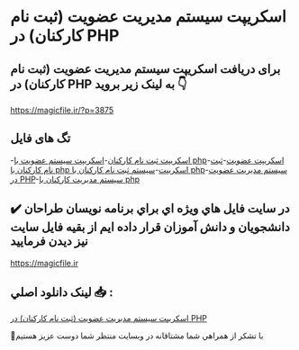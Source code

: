 # اسکریپت سیستم مدیریت عضویت (ثبت نام کارکنان) در PHP

## برای دریافت اسکریپت سیستم مدیریت عضویت (ثبت نام کارکنان) در PHP به لینک زیر بروید 👇

https://magicfile.ir/?p=3875

## تگ های فایل

-[اسکریپت ثبت نام کارکنان](https://magicfile.ir/product/%d8%a7%d8%b3%da%a9%d8%b1%db%8c%d9%be%d8%aa-%d8%b3%db%8c%d8%b3%d8%aa%d9%85-%d9%85%d8%af%db%8c%d8%b1%db%8c%d8%aa-%d8%b9%d8%b6%d9%88%db%8c%d8%aa-%d8%ab%d8%a8%d8%aa-%d9%86%d8%a7%d9%85-%da%a9%d8%a7%d8%b1%da%a9%d9%86%d8%a7%d9%86-%d8%af%d8%b1-php/)-[اسکریپت سیستم عضویت با php](https://magicfile.ir/product/%d8%a7%d8%b3%da%a9%d8%b1%db%8c%d9%be%d8%aa-%d8%b3%db%8c%d8%b3%d8%aa%d9%85-%d9%85%d8%af%db%8c%d8%b1%db%8c%d8%aa-%d8%b9%d8%b6%d9%88%db%8c%d8%aa-%d8%ab%d8%a8%d8%aa-%d9%86%d8%a7%d9%85-%da%a9%d8%a7%d8%b1%da%a9%d9%86%d8%a7%d9%86-%d8%af%d8%b1-php/)-[اسکریپت عضویت](https://magicfile.ir/product/%d8%a7%d8%b3%da%a9%d8%b1%db%8c%d9%be%d8%aa-%d8%b3%db%8c%d8%b3%d8%aa%d9%85-%d9%85%d8%af%db%8c%d8%b1%db%8c%d8%aa-%d8%b9%d8%b6%d9%88%db%8c%d8%aa-%d8%ab%d8%a8%d8%aa-%d9%86%d8%a7%d9%85-%da%a9%d8%a7%d8%b1%da%a9%d9%86%d8%a7%d9%86-%d8%af%d8%b1-php/)-[ثبت نام کارکنان با php اسکریپت](https://magicfile.ir/product/%d8%a7%d8%b3%da%a9%d8%b1%db%8c%d9%be%d8%aa-%d8%b3%db%8c%d8%b3%d8%aa%d9%85-%d9%85%d8%af%db%8c%d8%b1%db%8c%d8%aa-%d8%b9%d8%b6%d9%88%db%8c%d8%aa-%d8%ab%d8%a8%d8%aa-%d9%86%d8%a7%d9%85-%da%a9%d8%a7%d8%b1%da%a9%d9%86%d8%a7%d9%86-%d8%af%d8%b1-php/)-[سیستم ثبت نام کارکنان با php](https://magicfile.ir/product/%d8%a7%d8%b3%da%a9%d8%b1%db%8c%d9%be%d8%aa-%d8%b3%db%8c%d8%b3%d8%aa%d9%85-%d9%85%d8%af%db%8c%d8%b1%db%8c%d8%aa-%d8%b9%d8%b6%d9%88%db%8c%d8%aa-%d8%ab%d8%a8%d8%aa-%d9%86%d8%a7%d9%85-%da%a9%d8%a7%d8%b1%da%a9%d9%86%d8%a7%d9%86-%d8%af%d8%b1-php/)-[سیستم مدیریت عضویت در PHP](https://magicfile.ir/product/%d8%a7%d8%b3%da%a9%d8%b1%db%8c%d9%be%d8%aa-%d8%b3%db%8c%d8%b3%d8%aa%d9%85-%d9%85%d8%af%db%8c%d8%b1%db%8c%d8%aa-%d8%b9%d8%b6%d9%88%db%8c%d8%aa-%d8%ab%d8%a8%d8%aa-%d9%86%d8%a7%d9%85-%da%a9%d8%a7%d8%b1%da%a9%d9%86%d8%a7%d9%86-%d8%af%d8%b1-php/)-[سیستم مدیریت کارکنان با php](https://magicfile.ir/product/%d8%a7%d8%b3%da%a9%d8%b1%db%8c%d9%be%d8%aa-%d8%b3%db%8c%d8%b3%d8%aa%d9%85-%d9%85%d8%af%db%8c%d8%b1%db%8c%d8%aa-%d8%b9%d8%b6%d9%88%db%8c%d8%aa-%d8%ab%d8%a8%d8%aa-%d9%86%d8%a7%d9%85-%da%a9%d8%a7%d8%b1%da%a9%d9%86%d8%a7%d9%86-%d8%af%d8%b1-php/)

## ✔️ در سايت فايل هاي ويژه اي براي برنامه نويسان طراحان دانشجويان و دانش آموزان قرار داده ايم از بقيه فايل سايت نيز ديدن فرماييد

https://magicfile.ir


## لينک دانلود اصلي 📥 :

[اسکریپت سیستم مدیریت عضویت (ثبت نام کارکنان) در PHP](https://magicfile.ir/product/%d8%a7%d8%b3%da%a9%d8%b1%db%8c%d9%be%d8%aa-%d8%b3%db%8c%d8%b3%d8%aa%d9%85-%d9%85%d8%af%db%8c%d8%b1%db%8c%d8%aa-%d8%b9%d8%b6%d9%88%db%8c%d8%aa-%d8%ab%d8%a8%d8%aa-%d9%86%d8%a7%d9%85-%da%a9%d8%a7%d8%b1%da%a9%d9%86%d8%a7%d9%86-%d8%af%d8%b1-php/) 


🙏با تشکر از همراهي شما مشتاقانه در وبسایت منتظر شما دوست عزیز هستیم

